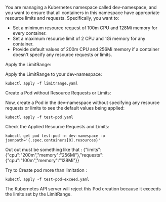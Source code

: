 You are managing a Kubernetes namespace called dev-namespace, and you want to ensure that all containers in this namespace have appropriate resource limits and requests. Specifically, you want to:

- Set a minimum resource request of 100m CPU and 128Mi memory for every container.
- Set a maximum resource limit of 2 CPU and 1Gi memory for any container.
- Provide default values of 200m CPU and 256Mi memory if a container doesn't specify any resource requests or limits.

Apply the LimitRange:

Apply the LimitRange to your dev-namespace:
```
kubectl apply -f limitrange.yaml
```

Create a Pod without Resource Requests or Limits:

Now, create a Pod in the dev-namespace without specifying any resource requests or limits to see the default values being applied:
```
kubectl apply -f test-pod.yaml
```

Check the Applied Resource Requests and Limits:
```
kubectl get pod test-pod -n dev-namespace -o jsonpath='{.spec.containers[0].resources}'
```

Out out must be something like that : 
{"limits":{"cpu":"200m","memory":"256Mi"},"requests":{"cpu":"100m","memory":"128Mi"}}

Try to Create pod more than limitation :

```
kubectl apply -f test-pod-exceed.yaml
```

The Kubernetes API server will reject this Pod creation because it exceeds the limits set by the LimitRange.

